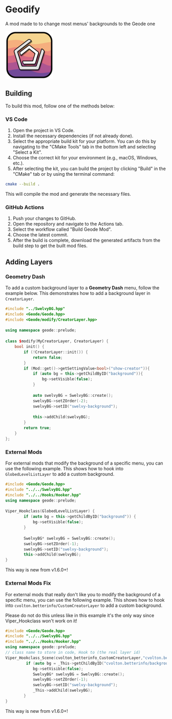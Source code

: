 # Geodify
A mod made to to change most menus' backgrounds to the Geode one 

<img src="logo.png" width="150" alt="Logo" />

## Building

To build this mod, follow one of the methods below:

### VS Code

1. Open the project in VS Code.
2. Install the necessary dependencies (if not already done).
3. Select the appropriate build kit for your platform. You can do this by navigating to the "CMake Tools" tab in the bottom left and selecting "Select a Kit".
4. Choose the correct kit for your environment (e.g., macOS, Windows, etc.).
5. After selecting the kit, you can build the project by clicking "Build" in the "CMake" tab or by using the terminal command:

```bash
cmake --build .
```
This will compile the mod and generate the necessary files.

### GitHub Actions

1. Push your changes to GitHub.
2. Open the repository and navigate to the Actions tab.
3. Select the workflow called "Build Geode Mod".
4. Choose the latest commit.
5. After the build is complete, download the generated artifacts from the build step to get the built mod files.

## Adding Layers

### Geometry Dash

To add a custom background layer to a **Geometry Dash** menu, follow the example below. This demonstrates how to add a background layer in `CreatorLayer`.

```cpp
#include "../SwelvyBG.hpp"
#include <Geode/Geode.hpp>
#include <Geode/modify/CreatorLayer.hpp>

using namespace geode::prelude;

class $modify(MyCreatorLayer, CreatorLayer) {
	bool init() {
		if (!CreatorLayer::init()) {
			return false;
		}
		if (Mod::get()->getSettingValue<bool>("show-creator")){
			if (auto bg = this->getChildByID("background")){
				bg->setVisible(false);
			}

			auto swelvyBG = SwelvyBG::create();
			swelvyBG->setZOrder(-2);
			swelvyBG->setID("swelvy-background");

			this->addChild(swelvyBG);
		}
		return true;
	}
};
```


### External Mods

For external mods that modify the background of a specific menu, you can use the following example. This shows how to hook into `GlobedLevelListLayer` to add a custom background.

```cpp
#include <Geode/Geode.hpp>
#include "../../SwelvyBG.hpp"
#include "../../Hooks/Hooker.hpp" 
using namespace geode::prelude;

Viper_Hookclass(GlobedLevelListLayer) {
        if (auto bg = this->getChildByID("background")) {
            bg->setVisible(false);
        }

        SwelvyBG* swelvyBG = SwelvyBG::create();
        swelvyBG->setZOrder(-1);
        swelvyBG->setID("swelvy-background");
        this->addChild(swelvyBG);
}

```
This way is new from v1.6.0+!

### External Mods Fix

For external mods that really don't like you to modify the background of a specific menu, you can use the following example. This shows how to hook into `cvolton.betterinfo/CustomCreatorLayer` to add a custom background.

Please do not do this unless like in this example it's the only way since Viper_Hookclass won't work on it!

```cpp
#include <Geode/Geode.hpp>
#include "../../SwelvyBG.hpp"
#include "../../Hooks/Hooker.hpp" 
using namespace geode::prelude;
// class name to store in code, Hook to (the real layer id)
Viper_Hookclass_Scene(cvolton_betterinfo_CustomCreatorLayer,"cvolton.betterinfo/CustomCreatorLayer") {
         if (auto bg = _This->getChildByID("cvolton.betterinfo/background")) {
            bg->setVisible(false);
            SwelvyBG* swelvyBG = SwelvyBG::create();
            swelvyBG->setZOrder(-1);
            swelvyBG->setID("swelvy-background");
            _This->addChild(swelvyBG);
        }
}
```
This way is new from v1.6.0+!
